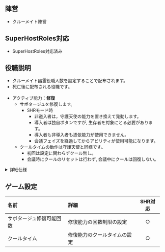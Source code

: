 ## 陣営
- クルーメイト陣営

## SuperHostRoles対応
- SuperHostRoles対応済み

## 役職説明
- クルーメイト幽霊役職人数を設定することで配布されます。
- 死亡後に配布される役職です。<br><br>
- アクティブ能力：**修復**
  - サボタージュを修復します。
    - SHRモード時
      - 非道入者は，守護天使の能力を置き換えて発動します。
      - 導入者は独自ボタンですが, 生存者を対象にとる必要があります。
      - 導入者も非導入者も憑依能力が使用できません。
      - 会議フェイズを経過してからアビリティが使用可能になります。
  - クールタイムの動作は守護天使と同様です。
    - 初回は設定に関わらずクール無し。
    - 会議時にクールのリセットは行わず, 会議中にクールは回復しない。

<details><summary>詳細仕様</summary><div>

<!-- 込み入った仕様を書く場合はここに。折りたたまれます。-->

</div></details>

## ゲーム設定
| 名前 | 詳細 | SHR対応 |
| :-- | :-- | :--: |
| サボタージュ修復可能回数 | 修復能力の回数制限の設定 | ○ |
| クールタイム | 修復能力のクールタイムの設定 | ○ |